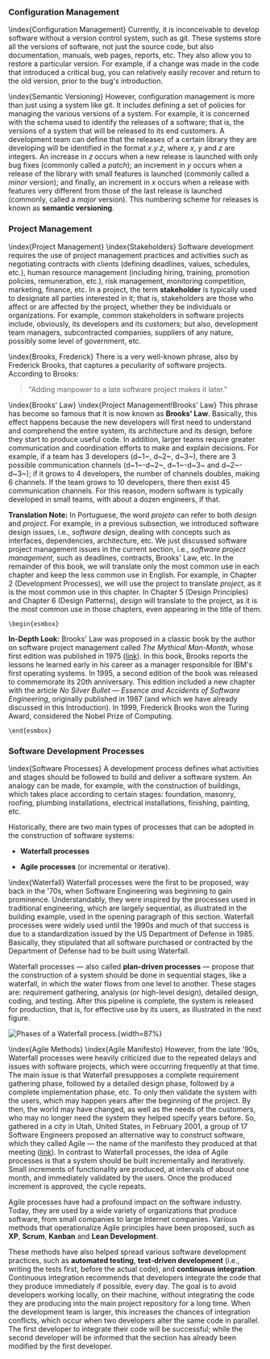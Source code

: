 ### Configuration Management 

\index{Configuration Management}
Currently, it is inconceivable to develop software without a version
control system, such as git. These systems store all the versions
of software, not just the source code, but also documentation,
manuals, web pages, reports, etc. They also allow you to restore
a particular version. For example, if a change was made in
the code that introduced a critical bug, you can relatively easily
recover and return to the old version, prior to the bug's introduction.

\index{Semantic Versioning}
However, configuration management is more than just using a
system like git. It includes defining a set of policies
for managing the various versions of a system. For example,
it is concerned with the schema used to identify the releases of a
software; that is, the versions of a system that will be released to its
end customers. A development team can define that the releases
of a certain library they are developing will be
identified in the format *x*.*y*.*z*, where *x*, *y* and *z* are integers.
An increase in *z* occurs when a new release is launched with only
bug fixes (commonly called a *patch*); an increment in *y* occurs when a release of the library with small
features is launched (commonly called a *minor* version); and finally, an
increment in *x* occurs when a release with features
very different from those of the last release is launched (commonly,
called a *major* version). This numbering scheme for releases is
known as **semantic versioning**.

### Project Management 

\index{Project Management}
\index{Stakeholders}
Software development requires the use of project management practices and activities
such as negotiating contracts with
clients (defining deadlines, values, schedules, etc.), human resource management (including hiring, training, promotion policies, remuneration, etc.), risk management, monitoring competition, marketing, finance, etc. In a project, the term **stakeholder** is typically used to designate all parties
interested in it; that is, stakeholders are those who affect
or are affected by the project, whether they be individuals or
organizations. For example, common stakeholders in software projects
include, obviously, its developers and its customers; but also,
development team managers, subcontracted companies,
suppliers of any nature, possibly some level of government, etc.

\index{Brooks, Frederick}
There is a very well-known phrase, also by Frederick Brooks, that
captures a peculiarity of software projects. According to Brooks:

> "Adding manpower to a late software project makes it later."

\index{Brooks' Law}
\index{Project Management!Brooks' Law}
This phrase has become so famous that it is now known as **Brooks' Law**. Basically, this effect happens because the new
developers will first need to understand and comprehend the entire system, its architecture and its design, before they start
to produce useful code. In addition, larger teams require greater
communication and coordination efforts to make and explain decisions. For
example, if a team has 3 developers (d~1~, d~2~, d~3~), there are 3
possible communication channels (d~1~-d~2~, d~1~-d~3~ and d~2~-d~3~); if
it grows to 4 developers, the number of channels doubles, making 6
channels. If the team grows to 10 developers, there then exist 45
communication channels. For this reason, modern software is typically
developed in small teams, with about a dozen engineers, if that.

**Translation Note:** In Portuguese, the word *projeto* can refer to both 
*design* and *project*. For example, in a previous subsection,
we introduced software design issues, i.e., *software design*,
dealing with concepts such as interfaces, dependencies, architecture, etc.
We just discussed software project management issues in the current section, i.e., *software project management*, such as deadlines,
contracts, Brooks' Law, etc. In the remainder of this book, we will translate
only the most common use in each chapter and keep the less common use in
English. For example, in Chapter 2 (Development Processes),
we will use the project to translate *project*, as it is the most common
use in this chapter. In Chapter 5 (Design Principles) and Chapter 6
(Design Patterns), *design* will translate to the project, as it is the most common use in
those chapters, even appearing in the title of them.

```{=latex}
\begin{esmbox}
```

**In-Depth Look:** Brooks' Law was proposed in a classic book by the author on software project management called *The
Mythical Man-Month*, whose first edition was published in 1975
([link](https://dl.acm.org/citation.cfm?id=207583)). In this
book, Brooks reports the lessons he learned early in his career
as a manager responsible for IBM's first operating systems.
In 1995, a second edition of the book was released to commemorate its
20th anniversary. This edition included a new chapter with the article *No
Silver Bullet — Essence and Accidents of Software Engineering*, originally published
in 1987 (and which we have already discussed in this Introduction). In 1999,
Frederick Brooks won the Turing Award, considered the Nobel Prize of
Computing.

```{=latex}
\end{esmbox}
```

### Software Development Processes 

\index{Software Processes}
A development process defines what activities and stages should
be followed to build and deliver a software system. An
analogy can be made, for example, with the construction of buildings, which
takes place according to certain stages: foundation, masonry, roofing,
plumbing installations, electrical installations, finishing, painting,
etc.

Historically, there are two main types of processes that can be
adopted in the construction of software systems:

*  **Waterfall processes**

*  **Agile processes** (or incremental or iterative).

\index{Waterfall}
Waterfall processes were the first to be proposed, way back in
the '70s, when Software Engineering was beginning to gain
prominence. Understandably, they were inspired by the processes
used in traditional engineering, which are largely sequential,
as illustrated in the building example, used in the opening paragraph of this
section. Waterfall processes were widely used until the 1990s and
much of that success is due to a standardization issued by the
US Department of Defense in 1985. Basically, they
stipulated that all software purchased or contracted by the Department
of Defense had to be built using Waterfall.

Waterfall processes — also called **plan-driven processes** — propose that the construction of a
system should be done in sequential stages, like a waterfall,
in which the water flows from one level to another. These stages
are: requirement gathering, analysis (or high-level
design), detailed design, coding, and testing. After this
pipeline is complete, the system is released for production, that is, for effective use
by its users, as illustrated in the next figure.

![Phases of a Waterfall process.](figs/cap1/waterfall){width=87%}

\index{Agile Methods}
\index{Agile Manifesto}
However, from the late '90s, Waterfall processes were heavily criticized due to the repeated delays and issues
with software projects, which were occurring frequently at that
time. The main issue is that Waterfall presupposes a complete requirement gathering phase, followed by a detailed design phase, followed by a
complete implementation phase, etc. To only then validate the system with the
users, which may happen years after the beginning of the project. By
then, the world may have changed, as well as the
needs of the customers, who may no longer need the system they
helped specify years before. So, gathered in a city in
Utah, United States, in February 2001, a group of 17 Software Engineers proposed an alternative way to construct software, which
they called Agile — the name of the manifesto they produced at that
meeting ([link](https://agilemanifesto.org/)).
In contrast to Waterfall processes, the idea of Agile processes is that
a system should be built incrementally and iteratively. Small
increments of functionality are produced, at intervals of about
one month, and immediately validated by the users. Once the
produced increment is approved, the cycle repeats.

Agile processes have had a profound impact on the software industry.
Today, they are used by a wide variety of organizations that produce
software, from small companies to large Internet companies.
Various methods that operationalize Agile principles have been proposed,
such as **XP**, **Scrum**, **Kanban** and **Lean Development**. 

These methods have also helped spread various software development practices, 
such as **automated testing**, **test-driven development** (i.e., writing 
the tests first, before the actual code), and **continuous integration**. 
Continuous integration recommends that developers integrate the code that
they produce immediately if possible, every day. The goal is to avoid 
developers working locally, on their machine, without integrating the code they 
are producing into the main project repository for a long 
time. When the development team is larger, this increases 
the chances of integration conflicts, which occur when two 
developers alter the same code in parallel. The first developer to 
integrate their code will be successful; while the second 
developer will be informed that the section has already been 
modified by the first developer.